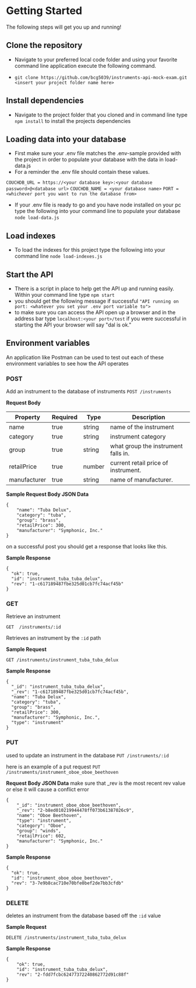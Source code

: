 # Getting Started

The following steps will get you up and running!

## Clone the repository
- Navigate to your preferred local code folder and using your favorite command line application execute the following command.

-  `git clone https://github.com/bcg5039/instruments-api-mock-exam.git <insert your project folder name here>`
## Install dependencies
- Navigate to the project folder that you cloned and in command line type `npm install` to install the projects dependencies

## Loading data into your database
- First make sure your .env file matches the .env-sample provided with the project
in order to populate your database with the data in load-data.js
- For a reminder the .env file should contain these values.

`COUCHDB_URL = https://<your database key>:<your database password>@<database url>`
`COUCHDB_NAME = <your database name>`
`PORT = <whichever port you want to run the database from>`

- If your .env file is ready to go and you have node installed on your pc type the following into your command line to populate your database `node load-data.js`

## Load indexes
- To load the indexes for this project type the following into your command line `node load-indexes.js`

## Start the API
- There is a script in place to help get the API up and running easily.  Within your command line type `npm start`
- you should get the following message if successful `"API running on port: <whatever you set your .env port variable to">`
- to make sure you can access the API open up a browser and in the address bar type `localhost:<your port>/test` if you were successful in starting the API your browser will say "dal is ok."

## Environment variables

An application like Postman can be used to test out each of these environment variables to see how the API operates

### POST
Add an instrument to the database of instruments
`POST /instruments`

**Request Body**

<table class="table table-striped table-hover">
  <thead>
    <tr>
      <th>Property</th>
      <th>Required</th>
      <th>Type</th>
      <th>Description</th>
    </tr>
  </thead>
  <tbody>
    <tr>
      <td>name</td>
      <td>true</td>
      <td>string</td>
      <td>name of the instrument
      </td>
    </tr>
    <tr>
      <td>category</td>
      <td>true</td>
      <td>string</td>
      <td>instrument category  
      </td>
    </tr>
    <tr>
      <td>group</td>
      <td>true</td>
      <td>string</td>
      <td>what group the instrument falls in.
      </td>
    </tr>
    <tr>
      <td>retailPrice</td>
      <td>true</td>
      <td>number</td>
      <td>current retail price of instrument.
      </td>
    </tr>
    <tr>
      <td>manufacturer</td>
      <td>true</td>
      <td>string</td>
      <td>name of manufacturer.
      </td>
    </tr>
  </tbody>
</table>

**Sample Request Body JSON Data**

  ```
  {
      "name": "Tuba Delux",
      "category": "tuba",
      "group": "brass",
      "retailPrice": 300,
      "manufacturer": "Symphonic, Inc."
  }
  ```
on a successful post you should get a response that looks like this.

  **Sample Response**

  ```
  {
    "ok": true,
    "id": "instrument_tuba_tuba_delux",
    "rev": "1-c617189487fbe325d01cb7fc74acf45b"
  }
  ```
### GET
 Retrieve an instrument

`GET  /instruments/:id`  

Retrieves an instrument by the `:id` path

  **Sample Request**

  ```
  GET /instruments/instrument_tuba_tuba_delux
  ```

  **Sample Response**

  ```
  {
    "_id": "instrument_tuba_tuba_delux",
    "_rev": "1-c617189487fbe325d01cb7fc74acf45b",
    "name": "Tuba Delux",
    "category": "tuba",
    "group": "brass",
    "retailPrice": 300,
    "manufacturer": "Symphonic, Inc.",
    "type": "instrument"
  }
  ```


### PUT
used to update an instrument in the database
  `PUT /instruments/:id`

  here is an example of a put request `PUT /instruments/instrument_oboe_oboe_beethoven`

  **Request Body JSON Data**
make sure that _rev is the most recent rev value or else it will cause a conflict error
  ```
  {
      "_id": "instrument_oboe_oboe_beethoven",
      "_rev": "2-b8ed010219944478ff073b61387026c9",
      "name": "Oboe Beethoven",
      "type": "instrument",
      "category": "Oboe",
      "group": "winds",
      "retailPrice": 602,
      "manufacturer": "Symphonic, Inc."
  }
  ```

  **Sample Response**

  ```
  {
    "ok": true,
    "id": "instrument_oboe_oboe_beethoven",
    "rev": "3-7e9b8cac710e70bfe0bef2de7bb3cfdb"
  }
  ```

### DELETE
 deletes an instrument from the database based off the `:id` value

 **Sample Request**

  ```
  DELETE /instruments/instrument_tuba_tuba_delux
  ```

  **Sample Response**

  ```
  {
      "ok": true,
      "id": "instrument_tuba_tuba_delux",
      "rev": "2-fdd7fcbc62477372240862772d91c88f"
  }
  ```
